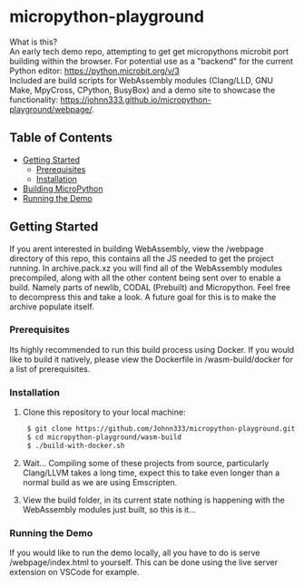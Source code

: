 # micropython-playground

What is this? <br>
An early tech demo repo, attempting to get get micropythons microbit port building within the browser. For potential use as a "backend" for the current Python editor: https://python.microbit.org/v/3 <br>
Included are build scripts for WebAssembly modules (Clang/LLD, GNU Make, MpyCross, CPython, BusyBox) and a demo site to showcase the functionality: https://johnn333.github.io/micropython-playground/webpage/.

## Table of Contents

- [Getting Started](#getting-started)
  - [Prerequisites](#prerequisites)
  - [Installation](#installation)
- [Building MicroPython](#building-micropython)
- [Running the Demo](#running-the-demo)

## Getting Started

If you arent interested in building WebAssembly, view the /webpage directory of this repo, this contains all the JS needed to get the project running. In archive.pack.xz you will find all of the WebAssembly modules precompiled, along with all the other content being sent over to enable a build. Namely parts of newlib, CODAL (Prebuilt) and Micropython. Feel free to decompress this and take a look. A future goal for this is to make the archive populate itself.

### Prerequisites

Its highly recommended to run this build process using Docker. If you would like to build it natively, please view the Dockerfile in /wasm-build/docker for a list of prerequisites.

### Installation

1. Clone this repository to your local machine:

   ```bash
    $ git clone https://github.com/Johnn333/micropython-playground.git
    $ cd micropython-playground/wasm-build
    $ ./build-with-docker.sh

2. Wait... Compiling some of these projects from source, particularly Clang/LLVM takes a long time, expect this to take even longer than a normal build as we are using Emscripten.

3. View the build folder, in its current state nothing is happening with the WebAssembly modules just built, so this is it...

### Running the Demo

If you would like to run the demo locally, all you have to do is serve /webpage/index.html to yourself. This can be done using the live server extension on VSCode for example.

